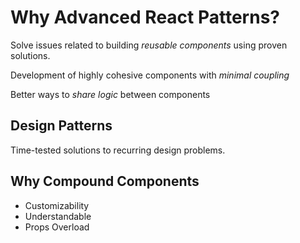 # Why Advanced React Patterns?

Solve issues related to building _reusable components_ using proven solutions.

Development of highly cohesive components with _minimal coupling_

Better ways to _share logic_ between components

## Design Patterns

Time-tested solutions to recurring design problems.

## Why Compound Components

- Customizability
- Understandable
- Props Overload
